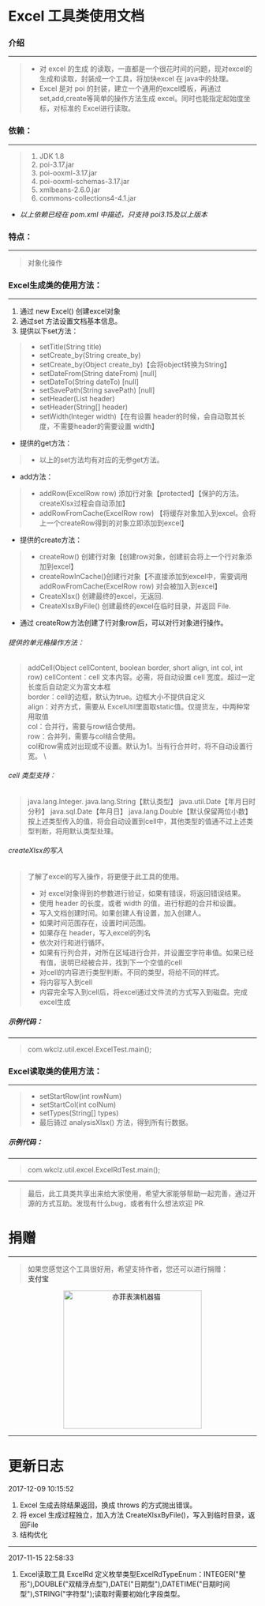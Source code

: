 # Excel 工具类使用文档

### 介绍
***
> * 对 excel 的生成 的读取，一直都是一个很花时间的问题，现对excel的生成和读取，封装成一个工具，将加快excel 在 java中的处理。 
> * Excel 是对 poi 的封装，建立一个通用的excel模板，再通过 set,add,create等简单的操作方法生成 excel。同时也能指定起始度坐标，对标准的 Excel进行读取。


### 依赖：
***
> 1. JDK 1.8
> 1. poi-3.17.jar
> 1. poi-ooxml-3.17.jar
> 1. poi-ooxml-schemas-3.17.jar
> 1. xmlbeans-2.6.0.jar
> 1. commons-collections4-4.1.jar
* *以上依赖已经在 pom.xml 中描述，只支持 poi3.15及以上版本*
 

### 特点：
***
> 对象化操作


### Excel生成类的使用方法：
***
1. 通过 new Excel() 创建excel对象
1. 通过set 方法设置文档基本信息。
1. 提供以下set方法：
> * setTitle(String title) 
> * setCreate_by(String create_by)
> * setCreate_by(Object create_by)【会将object转换为String】
> * setDateFrom(String dateFrom) [null]
> * setDateTo(String dateTo) [null]
> * setSavePath(String savePath) [null]
> * setHeader(List<String> header)
> * setHeader(String[] header)
> * setWidth(Integer width)【在有设置 header的时候，会自动取其长度，不需要header的需要设置 width】

* 提供的get方法：
> * 以上的set方法均有对应的无参get方法。

* add方法：
> * addRow(ExcelRow row) 添加行对象【protected】【保护的方法。createXlsx过程会自动添加】
> * addRowFromCache(ExcelRow row) 【将缓存对象加入到excel。会将上一个createRow得到的对象立即添加到excel】

* 提供的create方法：
> * createRow() 创建行对象【创建row对象，创建前会将上一个行对象添加到excel】
> * createRowInCache()创建行对象【不直接添加到excel中，需要调用addRowFromCache(ExcelRow row) 对会被加入到excel】
> * CreateXlsx() 创建最终的excel，无返回.
> * CreateXlsxByFile() 创建最终的excel在临时目录，并返回 File.

* 通过 createRow方法创建了行对象row后，可以对行对象进行操作。

###### 提供的单元格操作方法：
> addCell(Object cellContent, boolean border, short align, int col, int row)
> cellContent：cell 文本内容。必需，将自动设置 cell 宽度。超过一定长度后自动定义为富文本框 \
> border：cell的边框，默认为true。边框大小不提供自定义 \
> align：对齐方式，需要从 ExcelUtil里面取static值。仅提货左，中两种常用取值 \
> col：合并行，需要与row结合使用。 \
> row：合并列，需要与col结合使用。 \
> col和row需成对出现或不设置。默认为1。当有行合并时，将不自动设置行宽。 \

###### cell 类型支持：
> java.lang.Integer.
> java.lang.String【默认类型】
> java.util.Date【年月日时分秒】
> java.sql.Date【年月日】
> java.lang.Double【默认保留两位小数】
> 按上述类型传入的值，将会自动设置到cell中，其他类型的值通不过上述类型判断，将用默认类型处理。

###### createXlsx的写入
> 了解了excel的写入操作，将更便于此工具的使用。
> * 对 excel对象得到的参数进行验证，如果有错误，将返回错误结果。
> * 使用 header 的长度，或者 width 的值，进行标题的合并和设置。
> * 写入文档创建时间。如果创建人有设置，加入创建人。
> * 如果时间范围存在，设置时间范围。
> * 如果存在  header，写入excel的列名
> * 依次对行和进行循环。
> * 如果有行列合并，对所在区域进行合并，并设置空字符串值。如果已经有值，说明已经被合并，找到下一个空值的cell
> * 对cell的内容进行类型判断。不同的类型，将给不同的样式。
> * 将内容写入到cell
> * 内容完全写入到cell后，将excel通过文件流的方式写入到磁盘。完成 excel生成

##### 示例代码：
***
> com.wkclz.util.excel.ExcelTest.main();


### Excel读取类的使用方法：
***
> * setStartRow(int rowNum) 
> * setStartCol(int colNum)
> * setTypes(String[] types)
> * 最后骑过 analysisXlsx() 方法，得到所有行数据。


##### 示例代码：
***
> com.wkclz.util.excel.ExcelRdTest.main();


***
> 最后，此工具类共享出来给大家使用，希望大家能够帮助一起完善，通过开源的方式互助。发现有什么bug，或者有什么想法欢迎 PR.

# 捐赠
***
> 如果您感觉这个工具很好用，希望支持作者，您还可以进行捐赠： \
> **支付宝** 
<div align=center>
<img src="http://static.wkclz.com/img/alipay.png" width="280" height="280" alt="亦菲表演机器猫"/>
</div>

***
# 更新日志
2017-12-09 10:15:52
1. Excel 生成去除结果返回，换成 throws 的方式抛出错误。
2. 将 excel 生成过程独立，加入方法 CreateXlsxByFile()，写入到临时目录，返回File
3. 结构优化
***
2017-11-15 22:58:33
1. Excel读取工具 ExcelRd 定义枚举类型ExcelRdTypeEnum：INTEGER("整形"),DOUBLE("双精浮点型"),DATE("日期型"),DATETIME("日期时间型"),STRING("字符型");读取时需要初始化字段类型。

